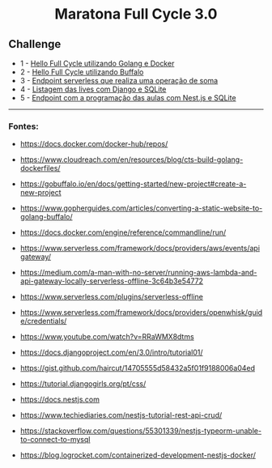 # <p align="center">Maratona Full Cycle 3.0</p> 

## Challenge

* 1 - [Hello Full Cycle utilizando Golang e Docker](https://github.com/lcassiol/maratona-full-cycle3/tree/master/challenge1)
* 2 - [Hello Full Cycle utilizando Buffalo](https://github.com/lcassiol/maratona-full-cycle3/tree/master/challenge2)
* 3 - [Endpoint serverless que realiza uma operação de soma](https://github.com/lcassiol/maratona-full-cycle3/tree/master/challenge3)
* 4 - [Listagem das lives com Django e SQLite](https://github.com/lcassiol/maratona-full-cycle3/tree/master/challenge4)
* 5 - [Endpoint com a programação das aulas com Nest.js e SQLite](https://github.com/lcassiol/maratona-full-cycle3/tree/master/challenge5)


-----------------------------
### Fontes: 

* https://docs.docker.com/docker-hub/repos/
* https://www.cloudreach.com/en/resources/blog/cts-build-golang-dockerfiles/

* https://gobuffalo.io/en/docs/getting-started/new-project#create-a-new-project
* https://www.gopherguides.com/articles/converting-a-static-website-to-golang-buffalo/
* https://docs.docker.com/engine/reference/commandline/run/

* https://www.serverless.com/framework/docs/providers/aws/events/apigateway/
* https://medium.com/a-man-with-no-server/running-aws-lambda-and-api-gateway-locally-serverless-offline-3c64b3e54772
* https://www.serverless.com/plugins/serverless-offline
* https://www.serverless.com/framework/docs/providers/openwhisk/guide/credentials/
* https://www.youtube.com/watch?v=RRaWMX8dtms

* https://docs.djangoproject.com/en/3.0/intro/tutorial01/
* https://gist.github.com/haircut/14705555d58432a5f01f9188006a04ed
* https://tutorial.djangogirls.org/pt/css/

* https://docs.nestjs.com
* https://www.techiediaries.com/nestjs-tutorial-rest-api-crud/
* https://stackoverflow.com/questions/55301339/nestjs-typeorm-unable-to-connect-to-mysql
* https://blog.logrocket.com/containerized-development-nestjs-docker/
